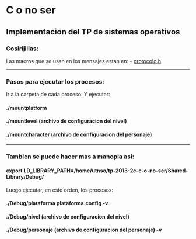 C o no ser
=====================
Implementacion del TP de sistemas operativos
----------------------------------------------------------

### Cosirijillas:

Las macros que se usan en los mensajes estan en: - [protocolo.h](https://github.com/sisoputnfrba/tp-2013-2c-c-o-no-ser/blob/master/Shared-Library/ginyu/protocolo.h)

----------------------------------------------------------

### Pasos para ejecutar los procesos:

Ir a la carpeta de cada proceso. Y ejecutar:

#### ./mountplatform 

#### ./mountlevel (archivo de configuracion del nivel)

#### ./mountcharacter (archivo de configuracion del personaje) 

----------------------------------------------------------

### Tambien se puede hacer mas a manopla asi:

#### export LD_LIBRARY_PATH=/home/utnso/tp-2013-2c-c-o-no-ser/Shared-Library/Debug/

Luego ejecutar, en este orden, los procesos:

#### ./Debug/plataforma plataforma.config -v  

#### ./Debug/nivel (archivo de configuracion del nivel) 

#### ./Debug/personaje (archivo de configuracion del personaje) -v

